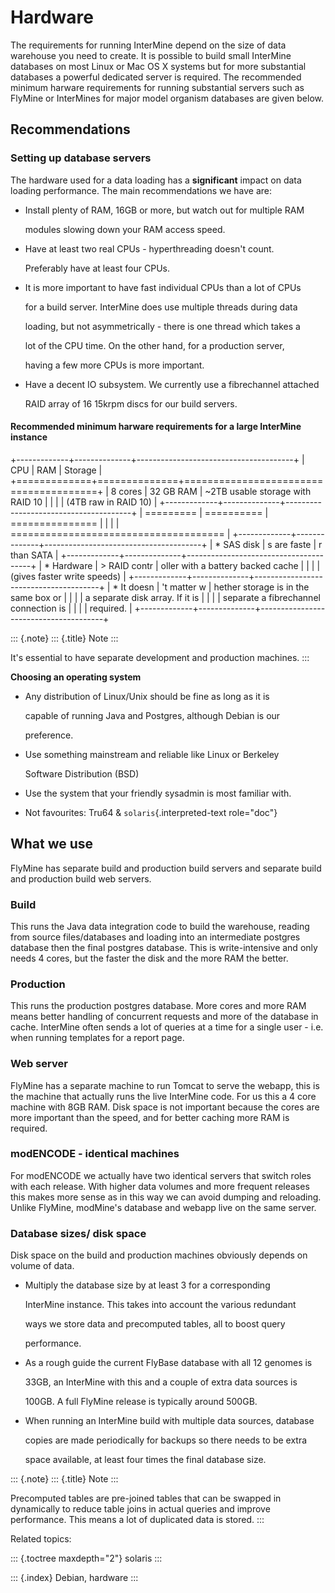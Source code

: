 # Hardware

The requirements for running InterMine depend on the size of data warehouse you need to create. It is possible to build small InterMine databases on most Linux or Mac OS X systems but for more substantial databases a powerful dedicated server is required. The recommended minimum harware requirements for running substantial servers such as FlyMine or InterMines for major model organism databases are given below.

## Recommendations

### Setting up database servers

The hardware used for a data loading has a **significant** impact on data loading performance. The main recommendations we have are:

* Install plenty of RAM, 16GB or more, but watch out for multiple RAM

  modules slowing down your RAM access speed.

* Have at least two real CPUs - hyperthreading doesn't count.

  Preferably have at least four CPUs.

* It is more important to have fast individual CPUs than a lot of CPUs

  for a build server. InterMine does use multiple threads during data

  loading, but not asymmetrically - there is one thread which takes a

  lot of the CPU time. On the other hand, for a production server,

  having a few more CPUs is more important.

* Have a decent IO subsystem. We currently use a fibrechannel attached

  RAID array of 16 15krpm discs for our build servers.

#### Recommended minimum harware requirements for a large InterMine instance

+-------------+--------------+---------------------------------------+ \| CPU \| RAM \| Storage \| +=============+==============+=======================================+ \| 8 cores \| 32 GB RAM \| ~2TB usable storage with RAID 10 \| \| \| \| \(4TB raw in RAID 10\) \| +-------------+--------------+---------------------------------------+ \| ========= \| ========== \| =============== \| \| \| \| ===================================== \| +-------------+--------------+---------------------------------------+ \| \* SAS disk \| s are faste \| r than SATA \| +-------------+--------------+---------------------------------------+ \| \* Hardware \| &gt; RAID contr \| oller with a battery backed cache \| \| \| \| \(gives faster write speeds\) \| +-------------+--------------+---------------------------------------+ \| \* It doesn \| \'t matter w \| hether storage is in the same box or \| \| \| \| a separate disk array. If it is \| \| \| \| separate a fibrechannel connection is \| \| \| \| required. \| +-------------+--------------+---------------------------------------+

::: {.note} ::: {.title} Note :::

It\'s essential to have separate development and production machines. :::

**Choosing an operating system**

* Any distribution of Linux/Unix should be fine as long as it is

  capable of running Java and Postgres, although Debian is our

  preference.

* Use something mainstream and reliable like Linux or Berkeley

  Software Distribution \(BSD\)

* Use the system that your friendly sysadmin is most familiar with.
* Not favourites: Tru64 & `solaris`{.interpreted-text role="doc"}

## What we use

FlyMine has separate build and production build servers and separate build and production build web servers.

### Build

This runs the Java data integration code to build the warehouse, reading from source files/databases and loading into an intermediate postgres database then the final postgres database. This is write-intensive and only needs 4 cores, but the faster the disk and the more RAM the better.

### Production

This runs the production postgres database. More cores and more RAM means better handling of concurrent requests and more of the database in cache. InterMine often sends a lot of queries at a time for a single user - i.e. when running templates for a report page.

### Web server

FlyMine has a separate machine to run Tomcat to serve the webapp, this is the machine that actually runs the live InterMine code. For us this a 4 core machine with 8GB RAM. Disk space is not important because the cores are more important than the speed, and for better caching more RAM is required.

### modENCODE - identical machines

For modENCODE we actually have two identical servers that switch roles with each release. With higher data volumes and more frequent releases this makes more sense as in this way we can avoid dumping and reloading. Unlike FlyMine, modMine\'s database and webapp live on the same server.

### Database sizes/ disk space

Disk space on the build and production machines obviously depends on volume of data.

* Multiply the database size by at least 3 for a corresponding

  InterMine instance. This takes into account the various redundant

  ways we store data and precomputed tables, all to boost query

  performance.

* As a rough guide the current FlyBase database with all 12 genomes is

  33GB, an InterMine with this and a couple of extra data sources is

  100GB. A full FlyMine release is typically around 500GB.

* When running an InterMine build with multiple data sources, database

  copies are made periodically for backups so there needs to be extra

  space available, at least four times the final database size.

::: {.note} ::: {.title} Note :::

Precomputed tables are pre-joined tables that can be swapped in dynamically to reduce table joins in actual queries and improve performance. This means a lot of duplicated data is stored. :::

Related topics:

::: {.toctree maxdepth="2"} solaris :::

::: {.index} Debian, hardware :::

